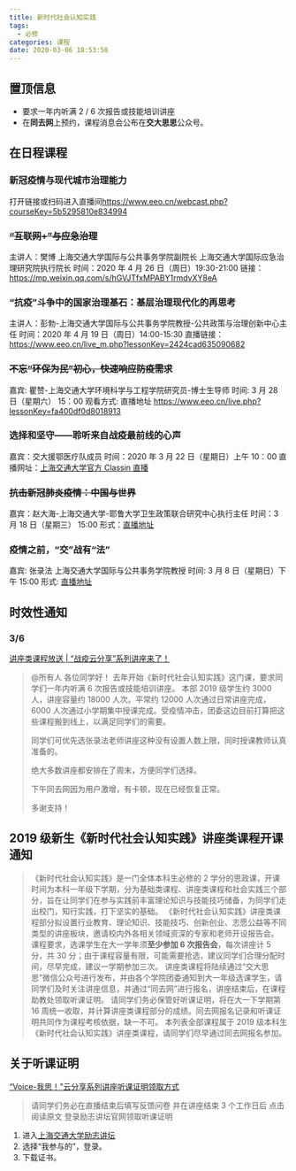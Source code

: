 ```yaml
---
title: 新时代社会认知实践
tags:
  - 必修
categories: 课程
date: 2020-03-06 18:53:58
---
```


## 置顶信息

- 要求一年内听满 2 / 6 次报告或技能培训讲座
- 在**同去网**上预约，课程消息会公布在**交大思思**公众号。

## 在日程课程

### 新冠疫情与现代城市治理能力

打开链接或扫码进入直播间<https://www.eeo.cn/webcast.php?courseKey=5b5295810e834994>

<!--more-->

### ~~“互联网+”与应急治理~~

主讲人：樊博
上海交通大学国际与公共事务学院副院长
上海交通大学国际应急治理研究院执行院长
时间：2020 年 4 月 26 日（周日）19:30-21:00
链接：<https://mp.weixin.qq.com/s/hGVJTfxMPABY1rmdvXY8eA>

### “抗疫”斗争中的国家治理基石：基层治理现代化的再思考

主讲人：彭勃-上海交通大学国际与公共事务学院教授-公共政策与治理创新中心主任
时间：2020 年 4 月 19 日（周日）14:00-15:30
直播链接：<https://www.eeo.cn/live_m.php?lessonKey=2424cad635090682>

### ~~不忘“环保为民”初心，快速响应防疫需求~~

嘉宾: 瞿赞-上海交通大学环境科学与工程学院研究员-博士生导师
时间: 3 月 28 日（星期六） 15：00
观看方式: 直播地址
<https://www.eeo.cn/live.php?lessonKey=fa400df0d8018913>

### 选择和坚守——聆听来自战疫最前线的心声

嘉宾：交大援鄂医疗队成员
时间：2020 年 3 月 22 日（星期日）上午 10：00
直播网址：[上海交通大学官方 Classin 直播](https://www.eeo.cn/webcast.php?courseKey=bdc6d3d5c7535fd3)

### ~~抗击新冠肺炎疫情：中国与世界~~

嘉宾：赵大海-上海交通大学-耶鲁大学卫生政策联合研究中心执行主任
时间：3 月 18 日（星期三） 15:00
形式：[直播地址](https://www.eeo.cn/webcast.php?courseKey=111c0e7b1e45d62d)

### 疫情之前，“交”战有“法”

嘉宾: 张录法 上海交通大学国际与公共事务学院教授
时间: 3 月 8 日（星期日）下午 15:00
形式: [直播地址](https://www.eeo.cn/webcast.php?courseKey=a37ba8022021a5ca)

## 时效性通知

### 3/6

[讲座类课程放送 | “战疫云分享”系列讲座来了！](https://mp.weixin.qq.com/s/n0IBYOU09aiBlQ5z0CtqOg)

> @所有人
> 各位同学好！
> 去年开始《新时代社会认知实践》这门课，要求同学们一年内听满 6 次报告或技能培训讲座。
> 本部 2019 级学生约 3000 人，讲座容量约 18000 人次。平常约 12000 人次通过日常讲座完成，6000 人次通过小学期集中授课完成。受疫情冲击，团委这边目前打算把这些课程搬到线上，以满足同学们的需要。
>
> 同学们可优先选张录法老师讲座这种没有设置人数上限，同时授课教师认真准备的。
>
> 绝大多数讲座都安排在了周末，方便同学们选择。
>
> 下午同去网因为用户激增，有卡顿，现在已经恢复正常。
>
> 多谢支持！

## 2019 级新生《新时代社会认知实践》讲座类课程开课通知

> 《新时代社会认知实践》是一门全体本科生必修的 2 学分的思政课，开课时间为本科一年级下学期，分为基础类课程、讲座类课程和社会实践三个部分，旨在让同学们在参与实践前丰富理论知识与技能技巧储备，为同学们走出校门，知行实践，打下坚实的基础。
> 《新时代社会认知实践》讲座类课程部分拟设置行业教育、理论知识、技能技巧、创新创业、志愿公益等不同类型的讲座板块，邀请校内外各相关领域资深的专家和老师开设报告会。
> 课程要求，选课学生在大一学年须**至少参加 6 次报告会**，每次讲座计 5 分，共 30 分；由于课程容量有限，可能需要抢选，建议同学们合理分配时间，尽早完成，建议一学期参加三次。
> 讲座类课程将陆续通过“交大思思”微信公众号进行发布，并由各个学院团委通知到大一年级选课学生，请同学们及时关注讲座信息，并通过“同去网”进行报名，讲座结束后，在课程助教处领取听课证明。
> 请同学们务必保管好听课证明，将在大一下学期第 16 周统一收取，并计算讲座类课程部分的成绩。同去网报名记录和听课证明共同作为课程考核依据，缺一不可。
> 本列表全部课程属于 2019 级本科生《新时代社会认知实践》讲座类课程，请同学们尽早通过同去网报名参加。

## 关于听课证明

[“Voice-我思！”云分享系列讲座听课证明领取方式](https://mp.weixin.qq.com/s/9sjwUccAhcS-miPBMrhhLA)

> 请同学们务必在直播结束后填写反馈问卷
> 并在讲座结束 3 个工作日后
> 点击阅读原文
> 登录励志讲坛官网领取听课证明

1. 进入[上海交通大学励志讲坛](lzjt.sjtu.edu.cn)
2. 选择“我参与的”，登录。
3. 下载证书。
